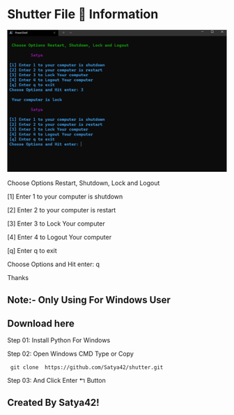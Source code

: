 
# Shutter File 📂 Information 

![alt tag](https://github.com/Satya42/shutter/blob/main/File.png)

  Choose Options Restart, Shutdown, Lock and Logout

 [1] Enter 1 to your computer is shutdown
 
 [2] Enter 2 to your computer is restart
 
 [3] Enter 3 to Lock Your computer
 
 [4] Enter 4 to Logout Your computer
 
 [q] Enter q to exit
 
 Choose Options and Hit enter: q

  Thanks
 
## Note:-  Only Using For Windows User  

## Download here

Step 01: Install Python For Windows

Step 02: Open Windows CMD Type or Copy 

     git clone  https://github.com/Satya42/shutter.git
 
Step 03:  And Click Enter ↰ Button





## Created By Satya42!
